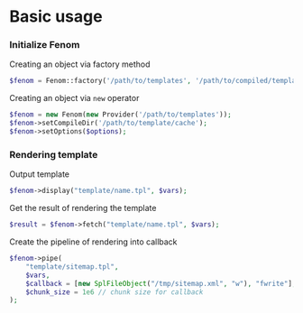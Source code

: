 Basic usage
===========

### Initialize Fenom

Creating an object via factory method
```php
$fenom = Fenom::factory('/path/to/templates', '/path/to/compiled/template', $options);
```

Creating an object via `new` operator
```php
$fenom = new Fenom(new Provider('/path/to/templates'));
$fenom->setCompileDir('/path/to/template/cache');
$fenom->setOptions($options);
```

### Rendering template

Output template
```php
$fenom->display("template/name.tpl", $vars);
```

Get the result of rendering the template
```php
$result = $fenom->fetch("template/name.tpl", $vars);
```

Create the pipeline of rendering into callback
```php
$fenom->pipe(
    "template/sitemap.tpl",
    $vars,
    $callback = [new SplFileObject("/tmp/sitemap.xml", "w"), "fwrite"], // pipe to file /tmp/sitemap.xml
    $chunk_size = 1e6 // chunk size for callback
);
```
